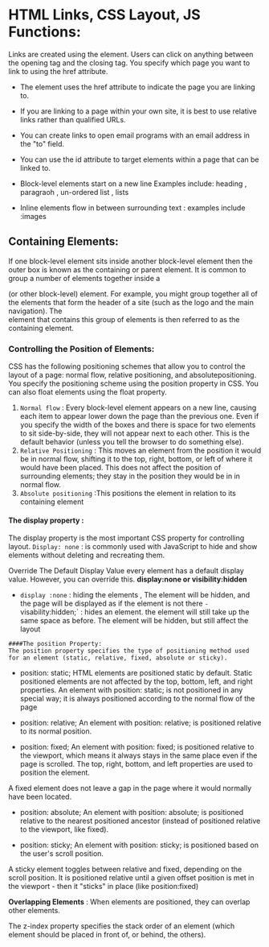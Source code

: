 
# HTML Links, CSS Layout, JS Functions:

Links are created using the <a> element. Users can click on anything
between the opening <a> tag and the closing </a> tag. You specify
which page you want to link to using the href attribute.
 - The <a> element uses the href attribute to indicate the page you are linking to.
 - If you are linking to a page within your own site, it is best to use relative links rather than qualified URLs.
  -  You can create links to open email programs with an email address in the "to" field.
  -  You can use the id attribute to target elements within a page that can be linked to.
  
  - Block-level elements start on a new line
  Examples include: heading , paragraoh , un-ordered list , lists 
  
  - Inline elements flow in between surrounding text :
  examples include :images 
  
  ## Containing Elements:
  
If one block-level element sits inside another block-level element then the outer box is known as the containing or parent element.
It is common to group a number of elements together inside a <div> (or other block-level) element. For example, you might group together all of the elements that form the header of a site (such as the logo and the main navigation). The <div> element that contains this group of elements is then referred to as the containing element.
### Controlling the Position of Elements:
  CSS has the following positioning schemes that allow you to control the layout of a page: normal flow, relative   positioning, and absolutepositioning. You specify the positioning scheme using the position property in CSS. You can also float elements using the float property.
  1. `Normal flow` : Every block-level element appears on a new line, causing each item to appear lower down
the page than the previous one. Even if you specify the width of the boxes and there is space for two elements to sit side-by-side, they will not appear next to each other. This is the default behavior (unless you tell the browser to do something else).
  2. `Relative Positioning` : This moves an element from the position it would be in normal flow, shifting it to the top, right, bottom, or left of where it would have been placed. This does not affect the position of surrounding elements; they stay in the position they would be in
in normal flow.
  3. `Absolute positioning` :This positions the element in relation to its containing element
  #### The display property :
  The display property is the most important CSS property for controlling layout.
  `Display: none` : is commonly used with JavaScript to hide and show elements without deleting and recreating them.
  
  Override The Default Display Value
   every element has a default display value. However, you can override this.
   **display:none or visibility:hidden** 
   - `display :none` : hiding the elements , The element will be hidden, and the page will be displayed as if the element is        not there
` - `visability:hidden;` : hides an element. the element will still take up the same space as before. The element will be          hidden, but still affect the layout

    ####The position Property:
    The position property specifies the type of positioning method used for an element (static, relative, fixed, absolute or sticky).
   
- position: static;
HTML elements are positioned static by default. 
Static positioned elements are not affected by the top, bottom, left, and right properties.
An element with position: static; is not positioned in any special way; it is always positioned according to the normal flow of the page

- position: relative;
An element with position: relative; is positioned relative to its normal position.

- position: fixed;
An element with position: fixed; is positioned relative to the viewport, which means it always stays in the same place even if the page is scrolled. The top, right, bottom, and left properties are used to position the element.

A fixed element does not leave a gap in the page where it would normally have been located.

- position: absolute;
An element with position: absolute; is positioned relative to the nearest positioned ancestor (instead of positioned relative to the viewport, like fixed).

- position: sticky;
An element with position: sticky; is positioned based on the user's scroll position.

A sticky element toggles between relative and fixed, depending on the scroll position. It is positioned relative until a given offset position is met in the viewport - then it "sticks" in place (like position:fixed)

**Overlapping Elements** :
When elements are positioned, they can overlap other elements.

The z-index property specifies the stack order of an element (which element should be placed in front of, or behind, the others).


